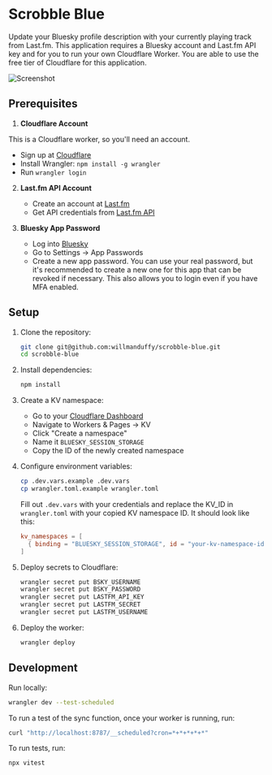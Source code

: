 # Scrobble Blue

Update your Bluesky profile description with your currently playing track from Last.fm. This application requires a Bluesky account and Last.fm API key and for you to run your own Cloudflare Worker. You are able to use the free tier of Cloudflare for this application.

![Screenshot](https://cdn.bsky.app/img/feed_fullsize/plain/did:plc:wnakkpxj4ndea7yetar7y7zq/bafkreibcfaffmp4345plad6kj2qsqxvc5wupaq4k5tjbrzkfpmuukhrlnm@jpeg)

## Prerequisites

1. **Cloudflare Account**

This is a Cloudflare worker, so you'll need an account.

   - Sign up at [Cloudflare](https://dash.cloudflare.com/sign-up)
   - Install Wrangler: `npm install -g wrangler`
   - Run `wrangler login`

2. **Last.fm API Account**
   - Create an account at [Last.fm](https://www.last.fm)
   - Get API credentials from [Last.fm API](https://www.last.fm/api/account/create)

3. **Bluesky App Password**
   - Log into [Bluesky](https://bsky.app)
   - Go to Settings → App Passwords
   - Create a new app password. You can use your real password, but it's recommended to create a new one for this app that can be revoked if necessary. This also allows you to login even if you have MFA enabled.

## Setup

1. Clone the repository:
   ```bash
   git clone git@github.com:willmanduffy/scrobble-blue.git
   cd scrobble-blue
   ```

2. Install dependencies:
   ```bash
   npm install
   ```

3. Create a KV namespace:
   - Go to your [Cloudflare Dashboard](https://dash.cloudflare.com)
   - Navigate to Workers & Pages → KV
   - Click "Create a namespace"
   - Name it `BLUESKY_SESSION_STORAGE`
   - Copy the ID of the newly created namespace

4. Configure environment variables:
   ```bash
   cp .dev.vars.example .dev.vars
   cp wrangler.toml.example wrangler.toml
   ```

   Fill out `.dev.vars` with your credentials and replace the KV_ID in `wrangler.toml` with your copied KV namespace ID. It should look like this:
   ```toml
   kv_namespaces = [
     { binding = "BLUESKY_SESSION_STORAGE", id = "your-kv-namespace-id" }
   ]
   ```

5. Deploy secrets to Cloudflare:

   ```bash
   wrangler secret put BSKY_USERNAME
   wrangler secret put BSKY_PASSWORD
   wrangler secret put LASTFM_API_KEY
   wrangler secret put LASTFM_SECRET
   wrangler secret put LASTFM_USERNAME
   ```

6. Deploy the worker:
   ```bash
   wrangler deploy
   ```

## Development

Run locally:

```bash
wrangler dev --test-scheduled
```

To run a test of the sync function, once your worker is running, run:

```bash
curl "http://localhost:8787/__scheduled?cron=*+*+*+*+*"
```

To run tests, run:

```bash
npx vitest
```

